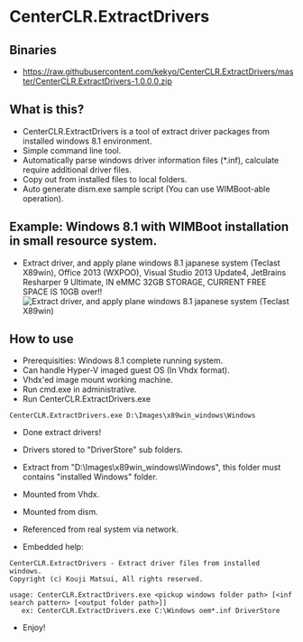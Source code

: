 # CenterCLR.ExtractDrivers
## Binaries
* https://raw.githubusercontent.com/kekyo/CenterCLR.ExtractDrivers/master/CenterCLR.ExtractDrivers-1.0.0.0.zip

## What is this?
* CenterCLR.ExtractDrivers is a tool of extract driver packages from installed windows 8.1 environment.
 * Simple command line tool.
 * Automatically parse windows driver information files (*.inf), calculate require additional driver files.
 * Copy out from installed files to local folders.
 * Auto generate dism.exe sample script (You can use WIMBoot-able operation).

## Example: Windows 8.1 with WIMBoot installation in small resource system.
 * Extract driver, and apply plane windows 8.1 japanese system (Teclast X89win), Office 2013 (WXPOO), Visual Studio 2013 Update4, JetBrains Resharper 9 Ultimate, IN eMMC 32GB STORAGE, CURRENT FREE SPACE IS 10GB over!!
![Extract driver, and apply plane windows 8.1 japanese system (Teclast X89win)](https://raw.githubusercontent.com/kekyo/CenterCLR.ExtractDrivers/master/WimConstcutionSample/x89win.png)

## How to use
* Prerequisities: Windows 8.1 complete running system.
 * Can handle Hyper-V imaged guest OS (In Vhdx format).
 * Vhdx'ed image mount working machine.
* Run cmd.exe in administrative.
* Run CenterCLR.ExtractDrivers.exe

```
CenterCLR.ExtractDrivers.exe D:\Images\x89win_windows\Windows
```

* Done extract drivers!
* Drivers stored to "DriverStore" sub folders.
* Extract from "D:\Images\x89win_windows\Windows", this folder must contains "installed Windows" folder.
 * Mounted from Vhdx.
 * Mounted from dism.
 * Referenced from real system via network.

* Embedded help:
```
CenterCLR.ExtractDrivers - Extract driver files from installed windows.
Copyright (c) Kouji Matsui, All rights reserved.

usage: CenterCLR.ExtractDrivers.exe <pickup windows folder path> [<inf search pattern> [<output folder path>]]
   ex: CenterCLR.ExtractDrivers.exe C:\Windows oem*.inf DriverStore
```

* Enjoy!
